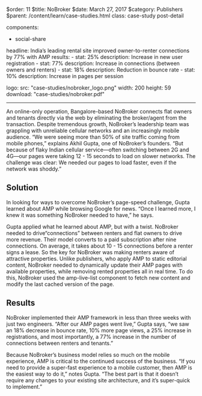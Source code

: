 $order: 11
$title: NoBroker
$date: March 27, 2017
$category: Publishers
$parent: /content/learn/case-studies.html
class: case-study post-detail

components:
  - social-share

headline: India’s leading rental site improved owner-to-renter connections by 77% with AMP
results:
    - stat: 25%
      description: Increase in new user registration
    - stat: 77%
      description: Increase in connections (between owners and renters)
    - stat: 18%
      description: Reduction in bounce rate
    - stat: 10%
      description: Increase in pages per session

logo:
  src: "case-studies/nobroker_logo.png"
  width: 200
  height: 59
download: "case-studies/nobroker.pdf"

---

<div class="img-left">
    <amp-img width="800" height="1371" layout="responsive" src="/static/img/case-studies/nobroker_framed1.png"></amp-img>
</div>

An online-only operation, Bangalore-based NoBroker connects flat owners and tenants directly via the web by eliminating the broker/agent from the transaction. Despite tremendous growth, NoBroker’s leadership team was grappling with unreliable cellular networks and an increasingly mobile audience. “We were seeing more than 50% of site traffic coming from mobile phones,” explains Akhil Gupta, one of NoBroker’s founders. “But because of flaky Indian cellular service—often switching between 2G and 4G—our pages were taking 12 - 15 seconds to load on slower networks. The challenge was clear: We needed our pages to load faster, even if the network was shoddy.”

## Solution

In looking for ways to overcome NoBroker’s page-speed challenge, Gupta learned about AMP while browsing Google for news. “Once I learned more, I knew it was something NoBroker needed to have,” he says.

Gupta applied what he learned about AMP, but with a twist. NoBroker needed to drive“connections” between renters and flat owners to drive more revenue. Their model converts to a paid subscription after nine connections. On average, it takes about 10 - 15 connections before a renter signs a lease. So the key for NoBroker was making renters aware of attractive properties. Unlike publishers, who apply AMP to static editorial content, NoBroker needed to dynamically update their AMP pages with available properties, while removing rented properties all in real time. To do this, NoBroker used the amp-live-list component to fetch new content and modify the last cached version of the page. 

## Results

<div class="img-right">
    <amp-img width="800" height="1371" layout="responsive" src="/static/img/case-studies/nobroker_framed2.png"></amp-img>
</div>

NoBroker implemented their AMP framework in less than three weeks with just two engineers. “After our AMP pages went live,” Gupta says, “we saw an 18% decrease in bounce rate, 10% more page views, a 25% increase in registrations, and most importantly, a 77% increase in the number of connections between renters and tenants.” 

Because NoBroker’s business model relies so much on the mobile experience, AMP is critical to the continued success of the business. “If you need to provide a super-fast experience to a mobile customer, then AMP is the easiest way to do it,” notes Gupta. “The best part is that it doesn’t require any changes to your existing site architecture, and it’s super-quick to implement.”